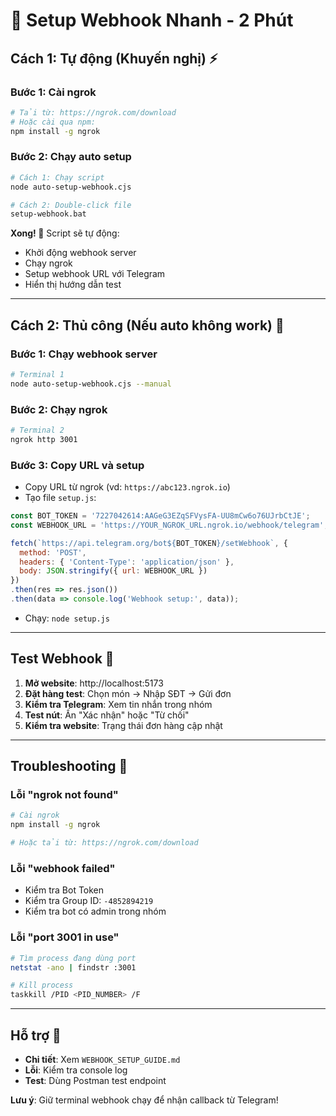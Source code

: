 # 🚀 Setup Webhook Nhanh - 2 Phút

## Cách 1: Tự động (Khuyến nghị) ⚡

### Bước 1: Cài ngrok
```bash
# Tải từ: https://ngrok.com/download
# Hoặc cài qua npm:
npm install -g ngrok
```

### Bước 2: Chạy auto setup
```bash
# Cách 1: Chạy script
node auto-setup-webhook.cjs

# Cách 2: Double-click file
setup-webhook.bat
```

**Xong! 🎉** Script sẽ tự động:
- Khởi động webhook server
- Chạy ngrok
- Setup webhook URL với Telegram
- Hiển thị hướng dẫn test

---

## Cách 2: Thủ công (Nếu auto không work) 🔧

### Bước 1: Chạy webhook server
```bash
# Terminal 1
node auto-setup-webhook.cjs --manual
```

### Bước 2: Chạy ngrok
```bash
# Terminal 2
ngrok http 3001
```

### Bước 3: Copy URL và setup
- Copy URL từ ngrok (vd: `https://abc123.ngrok.io`)
- Tạo file `setup.js`:

```javascript
const BOT_TOKEN = '7227042614:AAGeG3EZqSFVysFA-UU8mCw6o76UJrbCtJE';
const WEBHOOK_URL = 'https://YOUR_NGROK_URL.ngrok.io/webhook/telegram';

fetch(`https://api.telegram.org/bot${BOT_TOKEN}/setWebhook`, {
  method: 'POST',
  headers: { 'Content-Type': 'application/json' },
  body: JSON.stringify({ url: WEBHOOK_URL })
})
.then(res => res.json())
.then(data => console.log('Webhook setup:', data));
```

- Chạy: `node setup.js`

---

## Test Webhook 🧪

1. **Mở website**: http://localhost:5173
2. **Đặt hàng test**: Chọn món → Nhập SĐT → Gửi đơn
3. **Kiểm tra Telegram**: Xem tin nhắn trong nhóm
4. **Test nút**: Ấn "Xác nhận" hoặc "Từ chối"
5. **Kiểm tra website**: Trạng thái đơn hàng cập nhật

---

## Troubleshooting 🔧

### Lỗi "ngrok not found"
```bash
# Cài ngrok
npm install -g ngrok

# Hoặc tải từ: https://ngrok.com/download
```

### Lỗi "webhook failed"
- Kiểm tra Bot Token
- Kiểm tra Group ID: `-4852894219`
- Kiểm tra bot có admin trong nhóm

### Lỗi "port 3001 in use"
```bash
# Tìm process đang dùng port
netstat -ano | findstr :3001

# Kill process
taskkill /PID <PID_NUMBER> /F
```

---

## Hỗ trợ 💬

- **Chi tiết**: Xem `WEBHOOK_SETUP_GUIDE.md`
- **Lỗi**: Kiểm tra console log
- **Test**: Dùng Postman test endpoint

**Lưu ý**: Giữ terminal webhook chạy để nhận callback từ Telegram!